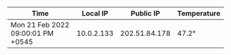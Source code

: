 | Time     | Local IP | Public IP | Temperature |
| ----------- | ----------- | ----------- | ----------- |
| Mon 21 Feb 2022 09:00:01 PM +0545      | 10.0.2.133     | 202.51.84.178  | 47.2° |
